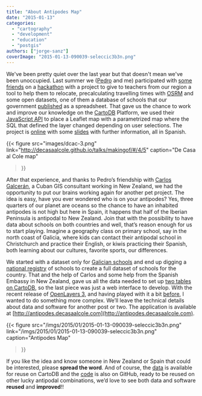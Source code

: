 ```yaml
---
title: "About Antipodes Map"
date: "2015-01-13"
categories: 
  - "cartography"
  - "development"
  - "education"
  - "postgis"
authors: ["jorge-sanz"]
coverImage: "2015-01-13-090039-seleccic3b3n.png"
---
```


We've been pretty quiet over the last year but that doesn't mean we've been unoccupied. Last summer we ([Pedro](http://twitter.com/vehrka) and me) participated with [some friends](https://www.flickr.com/photos/xurxosanz/14983072199/in/set-72157647265852868) on a [hackathon](http://www.meetup.com/Hackathon-Lovers/events/196595462/) with a project to give to teachers from our region a tool to help them to relocate, precalculating travelling times with [OSRM](http://project-osrm.org/) and some open datasets, one of them a database of schools that our government [published](http://www.cece.gva.es/ocd/areacd/es/descargas.htm) as a spreadsheet. That gave us the chance to work and improve our knowledge on the [CartoDB](http://cartodb.com/) Platform, we used their [JavaScript API](http://docs.cartodb.com/cartodb-platform/cartodb-js.html) to place a Leaflet map with a parametrized map where the SQL that defined the layer changed depending on user selections. The project is [online](http://decasaalcole.com/) with some [slides](http://decasaalcole.github.io/talks/makingof/#/4/5) with further information, all in Spanish.


{{< figure
  src="images/dcac-3.png"
  link="http://decasaalcole.github.io/talks/makingof/#/4/5"
  caption="De Casa al Cole map"
>}}

After that experience, and thanks to Pedro’s friendship with [Carlos Galcerán](https://twitter.com/antipodasnz), a Cuban GIS consultant working in New Zealand, we had the opportunity to put our brains working again for another pet project. The idea is easy, have you ever wondered who is on your antipodes? Yes, three quarters of our planet are oceans so the chance to have an inhabited antipodes is not high but here in Spain, it happens that half of the Iberian Peninsula is antipodal to New Zealand. Join that with the possibility to have data about schools on both countries and well, that’s reason enough for us to start playing. Imagine a geography class on primary school, say in the north coast of Galicia, where kids can contact their antipodal school in Christchurch and practice their English, or kiwis practicing their Spanish, both learning about our cultures, favorite sports, our differences.

We started with a dataset only for [Galician schools](https://github.com/geoinquietosvlc/antipodes-map/blob/master/data/geojson/data_gal.geojson) and end up digging a [national registry](https://www.educacion.gob.es/centros/home.do) of schools to create a full dataset of schools for the country. That and the help of Carlos and some help from the Spanish Embassy in New Zealand, gave us all the data needed to set up [two tables on CartoDB](https://vehrka.cartodb.com/datasets), so the last piece was just a web interface to develop. With the recent release of [OpenLayers 3](http://openlayers.org/), and having played with it a bit [before](https://gist.github.com/jsanz/1ebcb326e6cd2ff2eac0), I wanted to do something more complex. We’ll leave the technical details about data and software for another post or two. The application is available at [http://antipodes.decasaalcole.com](http://antipodes.decasaalcole.com).

{{< figure
  src="/imgs/2015/01/2015-01-13-090039-seleccic3b3n.png"
  link="/imgs/2015/01/2015-01-13-090039-seleccic3b3n.png"
  caption="Antipodes Map"
>}}

If you like the idea and know someone in New Zealand or Spain that could be interested, please **spread the word**. And of course, the [data](https://vehrka.cartodb.com/datasets) is available for reuse on CartoDB and the [code](https://github.com/geoinquietosvlc/antipodes-map/tree/master/ol3) is also on GitHub, ready to be reused on other lucky antipodal combinations, we’d love to see both data and software **reused** and **improved**!!
